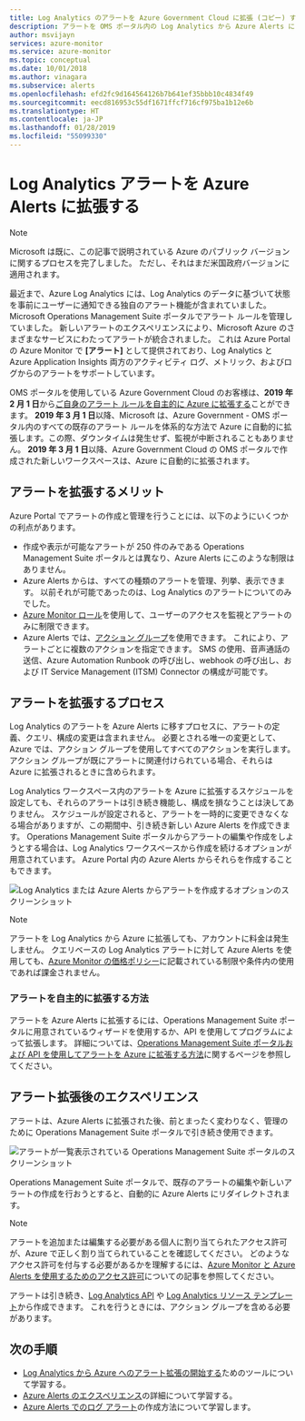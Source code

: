 ```yaml
---
title: Log Analytics のアラートを Azure Government Cloud に拡張 (コピー) する
description: アラートを OMS ポータル内の Log Analytics から Azure Alerts にコピーするプロセスの概要について説明し、お客様の一般的な懸念に対応する詳細を示します。
author: msvijayn
services: azure-monitor
ms.service: azure-monitor
ms.topic: conceptual
ms.date: 10/01/2018
ms.author: vinagara
ms.subservice: alerts
ms.openlocfilehash: efd2fc9d164564126b7b641ef35bbb10c4834f49
ms.sourcegitcommit: eecd816953c55df1671ffcf716cf975ba1b12e6b
ms.translationtype: HT
ms.contentlocale: ja-JP
ms.lasthandoff: 01/28/2019
ms.locfileid: "55099330"
---
```

# <a name="extend-log-analytics-alerts-to-azure-alerts"></a>Log Analytics アラートを Azure Alerts に拡張する

> [!NOTE]
> Microsoft は既に、この記事で説明されている Azure のパブリック バージョンに関するプロセスを完了しました。 ただし、それはまだ米国政府バージョンに適用されます。  

最近まで、Azure Log Analytics には、Log Analytics のデータに基づいて状態を事前にユーザーに通知できる独自のアラート機能が含まれていました。 Microsoft Operations Management Suite ポータルでアラート ルールを管理していました。 新しいアラートのエクスペリエンスにより、Microsoft Azure のさまざまなサービスにわたってアラートが統合されました。 これは Azure Portal の Azure Monitor で **[アラート]**  として提供されており、Log Analytics と Azure Application Insights 両方のアクティビティ ログ、メトリック、およびログからのアラートをサポートしています。

OMS ポータルを使用している Azure Government Cloud のお客様は、**2019 年 2 月 1 日**から[ご自身のアラート ルールを自主的に Azure に拡張する](alerts-extend-tool.md)ことができます。 **2019 年 3 月 1 日**以降、Microsoft は、Azure Government - OMS ポータル内のすべての既存のアラート ルールを体系的な方法で Azure に自動的に拡張します。この際、ダウンタイムは発生せず、監視が中断されることもありません。 **2019 年 3 月 1 日**以降、Azure Government Cloud の OMS ポータルで作成された新しいワークスペースは、Azure に自動的に拡張されます。

## <a name="benefits-of-extending-your-alerts"></a>アラートを拡張するメリット
Azure Portal でアラートの作成と管理を行うことには、以下のようにいくつかの利点があります。

- 作成や表示が可能なアラートが 250 件のみである Operations Management Suite ポータルとは異なり、Azure Alerts にこのような制限はありません。
- Azure Alerts からは、すべての種類のアラートを管理、列挙、表示できます。 以前それが可能であったのは、Log Analytics のアラートについてのみでした。
- [Azure Monitor ロール](../../azure-monitor/platform/roles-permissions-security.md)を使用して、ユーザーのアクセスを監視とアラートのみに制限できます。
- Azure Alerts では、[アクション グループ](../../azure-monitor/platform/action-groups.md)を使用できます。 これにより、アラートごとに複数のアクションを指定できます。 SMS の使用、音声通話の送信、Azure Automation Runbook の呼び出し、webhook の呼び出し、および IT Service Management (ITSM) Connector の構成が可能です。 

## <a name="process-of-extending-your-alerts"></a>アラートを拡張するプロセス
Log Analytics のアラートを Azure Alerts に移すプロセスに、アラートの定義、クエリ、構成の変更は含まれません。 必要とされる唯一の変更として、Azure では、アクション グループを使用してすべてのアクションを実行します。 アクション グループが既にアラートに関連付けられている場合、それらは Azure に拡張されるときに含められます。

Log Analytics ワークスペース内のアラートを Azure に拡張するスケジュールを設定しても、それらのアラートは引き続き機能し、構成を損なうことは決してありません。 スケジュールが設定されると、アラートを一時的に変更できなくなる場合がありますが、この期間中、引き続き新しい Azure Alerts を作成できます。 Operations Management Suite ポータルからアラートの編集や作成をしようとする場合は、Log Analytics ワークスペースから作成を続けるオプションが用意されています。 Azure Portal 内の Azure Alerts からそれらを作成することもできます。

 ![Log Analytics または Azure Alerts からアラートを作成するオプションのスクリーンショット](media/alerts-extend/ScheduledDirection.png)

> [!NOTE]
> アラートを Log Analytics から Azure に拡張しても、アカウントに料金は発生しません。 クエリベースの Log Analytics アラートに対して Azure Alerts を使用しても、[Azure Monitor の価格ポリシー](https://azure.microsoft.com/pricing/details/monitor/)に記載されている制限や条件内の使用であれば課金されません。  


### <a name="how-to-extend-your-alerts-voluntarily"></a>アラートを自主的に拡張する方法
アラートを Azure Alerts に拡張するには、Operations Management Suite ポータルに用意されているウィザードを使用するか、API を使用してプログラムによって拡張します。 詳細については、[Operations Management Suite ポータルおよび API を使用してアラートを Azure に拡張する方法](alerts-extend-tool.md)に関するページを参照してください。

## <a name="experience-after-extending-your-alerts"></a>アラート拡張後のエクスペリエンス
アラートは、Azure Alerts に拡張された後、前とまったく変わりなく、管理のために Operations Management Suite ポータルで引き続き使用できます。

![アラートが一覧表示されている Operations Management Suite ポータルのスクリーンショット](media/alerts-extend/PostExtendList.png)

Operations Management Suite ポータルで、既存のアラートの編集や新しいアラートの作成を行おうとすると、自動的に Azure Alerts にリダイレクトされます。  

> [!NOTE]
> アラートを追加または編集する必要がある個人に割り当てられたアクセス許可が、Azure で正しく割り当てられていることを確認してください。 どのようなアクセス許可を付与する必要があるかを理解するには、[Azure Monitor と Azure Alerts を使用するためのアクセス許可](../../azure-monitor/platform/roles-permissions-security.md)についての記事を参照してください。  
> 

アラートは引き続き、[Log Analytics API](../../azure-monitor/platform/api-alerts.md) や [Log Analytics リソース テンプレート](../../azure-monitor/insights/solutions-resources-searches-alerts.md)から作成できます。 これを行うときには、アクション グループを含める必要があります。

## <a name="next-steps"></a>次の手順

* [Log Analytics から Azure へのアラート拡張の開始する](alerts-extend-tool.md)ためのツールについて学習する。
* [Azure Alerts のエクスペリエンス](../../azure-monitor/platform/alerts-overview.md)の詳細について学習する。
* [Azure Alerts でのログ アラート](alerts-unified-log.md)の作成方法について学習します。

